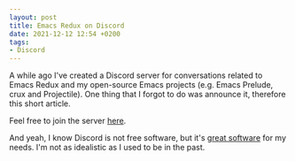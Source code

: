 ```yaml
---
layout: post
title: Emacs Redux on Discord
date: 2021-12-12 12:54 +0200
tags:
- Discord
---
```


A while ago I've created a Discord server for conversations
related to Emacs Redux and my open-source Emacs projects (e.g. Emacs Prelude, crux and Projectile).
One thing that I forgot to do was announce it, therefore this short article.

Feel free to join the server [here](https://discord.gg/3Cf2Qpyry5).

And yeah, I know Discord is not free
software, but it's [great software](https://metaredux.com/posts/2021/10/23/using-discord-for-oss-projects.html) for my needs. I'm not as idealistic as I used to be in the past.
